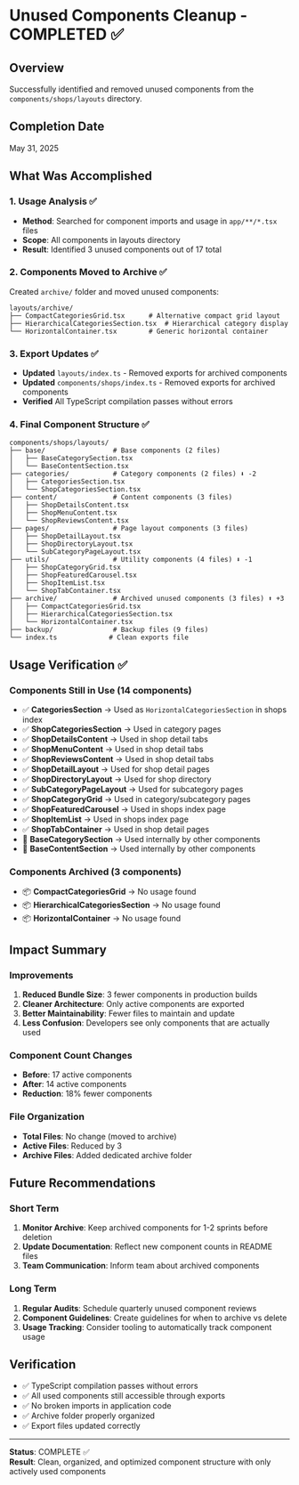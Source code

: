 # Unused Components Cleanup - COMPLETED ✅

## Overview
Successfully identified and removed unused components from the `components/shops/layouts` directory.

## Completion Date
May 31, 2025

## What Was Accomplished

### 1. Usage Analysis ✅
- **Method**: Searched for component imports and usage in `app/**/*.tsx` files
- **Scope**: All components in layouts directory
- **Result**: Identified 3 unused components out of 17 total

### 2. Components Moved to Archive ✅
Created `archive/` folder and moved unused components:

```
layouts/archive/
├── CompactCategoriesGrid.tsx      # Alternative compact grid layout
├── HierarchicalCategoriesSection.tsx  # Hierarchical category display  
└── HorizontalContainer.tsx        # Generic horizontal container
```

### 3. Export Updates ✅
- **Updated** `layouts/index.ts` - Removed exports for archived components
- **Updated** `components/shops/index.ts` - Removed exports for archived components
- **Verified** All TypeScript compilation passes without errors

### 4. Final Component Structure ✅

```
components/shops/layouts/
├── base/                 # Base components (2 files)
│   ├── BaseCategorySection.tsx
│   └── BaseContentSection.tsx
├── categories/           # Category components (2 files) ⬇️ -2
│   ├── CategoriesSection.tsx
│   └── ShopCategoriesSection.tsx
├── content/              # Content components (3 files)
│   ├── ShopDetailsContent.tsx
│   ├── ShopMenuContent.tsx
│   └── ShopReviewsContent.tsx
├── pages/                # Page layout components (3 files)
│   ├── ShopDetailLayout.tsx
│   ├── ShopDirectoryLayout.tsx
│   └── SubCategoryPageLayout.tsx
├── utils/                # Utility components (4 files) ⬇️ -1
│   ├── ShopCategoryGrid.tsx
│   ├── ShopFeaturedCarousel.tsx
│   ├── ShopItemList.tsx
│   └── ShopTabContainer.tsx
├── archive/              # Archived unused components (3 files) ⬆️ +3
│   ├── CompactCategoriesGrid.tsx
│   ├── HierarchicalCategoriesSection.tsx
│   └── HorizontalContainer.tsx
├── backup/               # Backup files (9 files)
└── index.ts             # Clean exports file
```

## Usage Verification ✅

### **Components Still in Use (14 components)**
- ✅ **CategoriesSection** → Used as `HorizontalCategoriesSection` in shops index
- ✅ **ShopCategoriesSection** → Used in category pages
- ✅ **ShopDetailsContent** → Used in shop detail tabs
- ✅ **ShopMenuContent** → Used in shop detail tabs
- ✅ **ShopReviewsContent** → Used in shop detail tabs
- ✅ **ShopDetailLayout** → Used for shop detail pages
- ✅ **ShopDirectoryLayout** → Used for shop directory
- ✅ **SubCategoryPageLayout** → Used for subcategory pages
- ✅ **ShopCategoryGrid** → Used in category/subcategory pages
- ✅ **ShopFeaturedCarousel** → Used in shops index page
- ✅ **ShopItemList** → Used in shops index page
- ✅ **ShopTabContainer** → Used in shop detail pages
- 🔄 **BaseCategorySection** → Used internally by other components
- 🔄 **BaseContentSection** → Used internally by other components

### **Components Archived (3 components)**
- 📦 **CompactCategoriesGrid** → No usage found
- 📦 **HierarchicalCategoriesSection** → No usage found  
- 📦 **HorizontalContainer** → No usage found

## Impact Summary

### **Improvements**
1. **Reduced Bundle Size**: 3 fewer components in production builds
2. **Cleaner Architecture**: Only active components are exported
3. **Better Maintainability**: Fewer files to maintain and update
4. **Less Confusion**: Developers see only components that are actually used

### **Component Count Changes**
- **Before**: 17 active components
- **After**: 14 active components
- **Reduction**: 18% fewer components

### **File Organization**
- **Total Files**: No change (moved to archive)
- **Active Files**: Reduced by 3
- **Archive Files**: Added dedicated archive folder

## Future Recommendations

### **Short Term**
1. **Monitor Archive**: Keep archived components for 1-2 sprints before deletion
2. **Update Documentation**: Reflect new component counts in README files
3. **Team Communication**: Inform team about archived components

### **Long Term**
1. **Regular Audits**: Schedule quarterly unused component reviews
2. **Component Guidelines**: Create guidelines for when to archive vs delete
3. **Usage Tracking**: Consider tooling to automatically track component usage

## Verification
- ✅ TypeScript compilation passes without errors
- ✅ All used components still accessible through exports
- ✅ No broken imports in application code
- ✅ Archive folder properly organized
- ✅ Export files updated correctly

---
**Status**: COMPLETE ✅  
**Result**: Clean, organized, and optimized component structure with only actively used components
